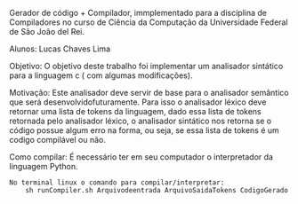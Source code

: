 
Gerador de código + Compilador, immplementado para a disciplina de Compiladores no curso de Ciência da Computação da Universidade Federal de São João del Rei.

Alunos: Lucas Chaves Lima

Objetivo: 
	O objetivo deste trabalho foi implementar um analisador sintático para a  linguagem c ( com algumas modificações). 

Motivação:
	Este analisador deve servir de base para o analisador semântico que será desenvolvidofuturamente. Para isso o analisador léxico deve  retornar uma lista de tokens da linguagem, dado essa lista de tokens retornada pelo analisador léxico, o analisador sintático nos retorna se o código possue algum erro na forma, ou seja, se essa lista de tokens é um codigo compilável ou não.

Como compilar: 
	É necessário ter em seu computador o interpretador da linguagem Python.

	No terminal linux o comando para compilar/interpretar:
		sh runCompiler.sh Arquivodeentrada ArquivoSaidaTokens CodigoGerado
